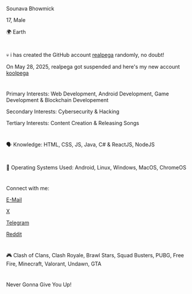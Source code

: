 Sounava Bhowmick

17, Male

🌍 Earth

#

💀 i has created the GitHub account <a href="https://github.com/realpega">realpega</a> randomly, no doubt!

On May 28, 2025, realpega got suspended and here's my new account <a href="https://github.com/koolpega">koolpega</a>

#

Primary Interests: Web Development, Android Development, Game Development & Blockchain Developement

Secondary Interests: Cybersecurity & Hacking

Tertiary Interests: Content Creation & Releasing Songs

#

🗣️ Knowledge: HTML, CSS, JS, Java, C# & ReactJS, NodeJS

#

🗿 Operating Systems Used: Android, Linux, Windows, MacOS, ChromeOS

#

Connect with me:

<a href="mailto:sounavabhowmickofficial@googlemail.com">E-Mail</a>

<a href="https://x.com/TrueClasher4">X</a>

<a href="https://t.me/TrueClasher4">Telegram</a>

<a href="https://www.reddit.com/user/sounava777">Reddit</a>

#

🎮 Clash of Clans, Clash Royale, Brawl Stars, Squad Busters, PUBG, Free Fire, Minecraft, Valorant, Undawn, GTA

#

Never Gonna Give You Up!
